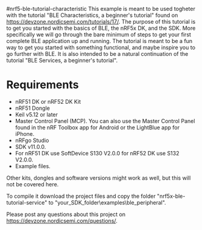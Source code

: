 #nrf5-ble-tutorial-characteristic
This example is meant to be used togheter with the tutorial "BLE Characteristics, a beginner's tutorial" found on https://devzone.nordicsemi.com/tutorials/17/. The purpose of this tutorial is to get you started with the basics of BLE, the nRF5x DK, and the SDK. More specifically we will go through the bare minimum of steps to get your first complete BLE application up and running. The tutorial is meant to be a fun way to get you started with something functional, and maybe inspire you to go further with BLE. It is also intended to be a natural continuation of the tutorial "BLE Services, a beginner's tutorial". 

# Requirements

* nRF51 DK or nRF52 DK Kit
* nRF51 Dongle
* Keil v5.12 or later
* Master Control Panel (MCP). You can also use the Master Control Panel found in the nRF Toolbox app for Android or the LightBlue app for iPhone.
* nRFgo Studio
* SDK v11.0.0.
* For nRF51 DK use SoftDevice S130 V2.0.0 for nRF52 DK use S132 V2.0.0.
* Example files.

Other kits, dongles and software versions might work as well, but this will not be covered here.

To compile it download the project files and copy the folder "nrf5x-ble-tutorial-service" to "your_SDK_folder\examples\ble_peripheral".

Please post any questions about this project on https://devzone.nordicsemi.com/questions/.